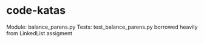 # code-katas


Module: balance_parens.py
Tests: test_balance_parens.py
borrowed heavily from LinkedList assigment
